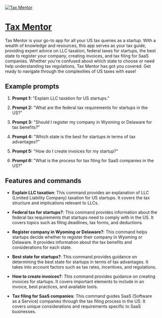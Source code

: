 [![Tax Mentor](https://files.oaiusercontent.com/file-rSXI9CsO2wfC99hp0CmJYXGo?se=2123-10-17T10%3A49%3A28Z&sp=r&sv=2021-08-06&sr=b&rscc=max-age%3D31536000%2C%20immutable&rscd=attachment%3B%20filename%3D99e7ddcf-37db-4057-8d3f-92072c1049e2.png&sig=rnF0vDgeZwf/ANC%2BtAYk91DXB3vL8E985zvRNenpw%2Bk%3D)](https://chat.openai.com/g/g-jSBOACmTc-tax-mentor)

# [Tax Mentor](https://chat.openai.com/g/g-jSBOACmTc-tax-mentor)

Tax Mentor is your go-to app for all your US tax queries as a startup. With a wealth of knowledge and resources, this app serves as your tax guide, providing expert advice on LLC taxation, federal taxes for startups, the best state to register your company, creating invoices, and tax filing for SaaS companies. Whether you're confused about which state to choose or need help understanding tax regulations, Tax Mentor has got you covered. Get ready to navigate through the complexities of US taxes with ease!

## Example prompts

1. **Prompt 1:** "Explain LLC taxation for US startups."

2. **Prompt 2:** "What are the federal tax requirements for startups in the US?"

3. **Prompt 3:** "Should I register my company in Wyoming or Delaware for tax benefits?"

4. **Prompt 4:** "Which state is the best for startups in terms of tax advantages?"

5. **Prompt 5:** "How do I create invoices for my startup?"

6. **Prompt 6:** "What is the process for tax filing for SaaS companies in the US?"

## Features and commands

- **Explain LLC taxation**: This command provides an explanation of LLC (Limited Liability Company) taxation for US startups. It covers the tax structure and implications relevant to LLCs.

- **Federal tax for startups?**: This command provides information about the federal tax requirements that startups need to comply with in the US. It covers topics such as filing deadlines, tax forms, and deductions.

- **Register company in Wyoming or Delaware?**: This command helps startups decide whether to register their company in Wyoming or Delaware. It provides information about the tax benefits and considerations for each state.

- **Best state for startups?**: This command provides guidance on determining the best state for startups in terms of tax advantages. It takes into account factors such as tax rates, incentives, and regulations.

- **How to create invoices?**: This command provides guidance on creating invoices for startups. It covers important elements to include in an invoice, best practices, and available tools.

- **Tax filing for SaaS companies**: This command guides SaaS (Software as a Service) companies through the tax filing process in the US. It covers unique considerations and requirements specific to SaaS businesses.
